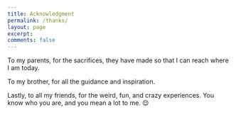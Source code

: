 ```yaml
---
title: Acknowledgment
permalink: /thanks/
layout: page
excerpt: 
comments: false
---
```


To my parents, for the sacrifices, they have made so that I can reach where I am today. 

To my brother, for all the guidance and inspiration. 

Lastly, to all my friends, for the weird, fun, and crazy experiences. You know who you are, and you mean a lot to me. 😌